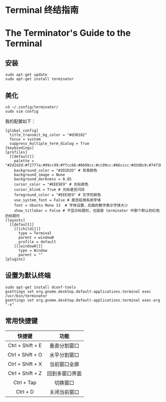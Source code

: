 # Terminal 终结指南
# The Terminator's Guide to the Terminal

## 安装

```
sudo apt-get update
sudo apt-get install terminator
```

## 美化

```
cd ~/.config/terminator/ 
sudo vim config
```

我的配置如下：

```
[global_config]
  title_transmit_bg_color = "#d30102"
  focus = system
  suppress_multiple_term_dialog = True
[keybindings]
[profiles]
  [[default]]
    palette = "#2d2d2d:#f2777a:#99cc99:#ffcc66:#6699cc:#cc99cc:#66cccc:#d3d0c8:#747369:#f2777a:#99cc99:#ffcc66:#6699cc:#cc99cc:#66cccc:#f2f0ec"
    background_color = "#2D2D2D" # 背景颜色
    background_image = None   
    background_darkness = 0.85 
    cursor_color = "#EEE9E9" # 光标颜色
    cursor_blink = True # 光标是否闪烁
    foreground_color = "#EEE9E9" # 文字的颜色
    use_system_font = False # 是否启用系统字体
    font = Ubuntu Mono 13  # 字体设置，后面的数字表示字体大小
    show_titlebar = False # 不显示标题栏，也就是 terminator 中那个默认的红色的标题栏
[layouts]
  [[default]]
    [[[child1]]]
      type = Terminal
      parent = window0
      profile = default
    [[[window0]]]
      type = Window
      parent = ""
[plugins]
```

## 设置为默认终端

```
sudo apt-get install dconf-tools
gsettings set org.gnome.desktop.default-applications.terminal exec   /usr/bin/terminator
gsettings set org.gnome.desktop.default-applications.terminal exec-arg "-x"
```

## 常用快捷键

快捷键 | 功能
:---: | :---:
Ctrl + Shift + E | 垂直分割窗口
Ctrl + Shift + O | 水平分割窗口
Ctrl + Shift + X | 当前窗口全屏
Ctrl + Shift + Z | 回到多窗口界面
Ctrl + Tap | 切换窗口
Ctrl + D | 关闭当前窗口
